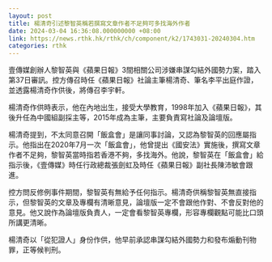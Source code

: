 ```yaml
---
layout: post
title: 楊清奇引述黎智英稱若撰寫文章作者不足夠可多找海外作者
date: 2024-03-04 16:36:08.000000000 +08:00
link: https://news.rthk.hk/rthk/ch/component/k2/1743031-20240304.htm
categories: rthk
---
```


壹傳媒創辦人黎智英與《蘋果日報》3間相關公司涉嫌串謀勾結外國勢力案，踏入第37日審訊。控方傳召時任《蘋果日報》社論主筆楊清奇、筆名李平出庭作證，並透露楊清奇作供後，將傳召李宇軒。

楊清奇作供時表示，他在內地出生，接受大學教育，1998年加入《蘋果日報》，其後升任為中國組副採主等，2015年成為主筆，主要負責寫社論及論壇版。

楊清奇提到，不太同意召開「飯盒會」是讓同事討論，又認為黎智英的回應屬指示。他指出在2020年7月一次「飯盒會」，他曾提出《國安法》實施後，撰寫文章作者不足夠，黎智英當時指若香港不夠，多找海外。他說，黎智英在「飯盒會」給指示後，《壹傳媒》時任行政總裁張劍虹及時任《蘋果日報》副社長陳沛敏會跟進。

控方問反修例事件期間，黎智英有無給予任何指示。楊清奇供稱黎智英無直接指示，但黎智英的文章及專欄有清晰意見，論壇版一定不會跟他作對、不會反對他的意見。他又說作為論壇版負責人，一定會看黎智英專欄，形容專欄觀點可能比口頭所講更清晰。

楊清奇以「從犯證人」身份作供，他早前承認串謀勾結外國勢力和發布煽動刊物罪，正等候判刑。
